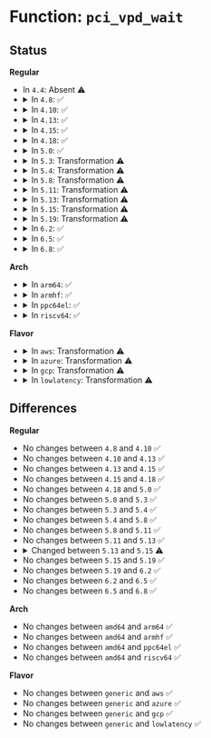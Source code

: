 # Function: <code>pci_vpd_wait</code>

## Status
<b>Regular</b>
<ul>
<li>
In <code>4.4</code>: Absent ⚠️
</li>
<li>
<details>
<summary>In <code>4.8</code>: ✅</summary>

```c
int pci_vpd_wait(struct pci_dev *dev);
```

**Collision:** Unique Static

**Inline:** No

**Transformation:** False

**Instances:**

```
In drivers/pci/access.c (ffffffff81479dd0)
Location: drivers/pci/access.c:355
Inline: False
Direct callers:
  - drivers/pci/access.c:pci_vpd_write
  - drivers/pci/access.c:pci_vpd_write
  - drivers/pci/access.c:pci_vpd_read
  - drivers/pci/access.c:pci_vpd_read
```
**Symbols:**

```
ffffffff81479dd0-ffffffff81479ed9: pci_vpd_wait (STB_LOCAL)
```
</details>
</li>
<li>
<details>
<summary>In <code>4.10</code>: ✅</summary>

```c
int pci_vpd_wait(struct pci_dev *dev);
```

**Collision:** Unique Static

**Inline:** No

**Transformation:** False

**Instances:**

```
In drivers/pci/access.c (ffffffff8149b260)
Location: drivers/pci/access.c:367
Inline: False
Direct callers:
  - drivers/pci/access.c:pci_vpd_write
  - drivers/pci/access.c:pci_vpd_write
  - drivers/pci/access.c:pci_vpd_read
  - drivers/pci/access.c:pci_vpd_read
```
**Symbols:**

```
ffffffff8149b260-ffffffff8149b360: pci_vpd_wait (STB_LOCAL)
```
</details>
</li>
<li>
<details>
<summary>In <code>4.13</code>: ✅</summary>

```c
int pci_vpd_wait(struct pci_dev *dev);
```

**Collision:** Unique Static

**Inline:** No

**Transformation:** False

**Instances:**

```
In drivers/pci/access.c (ffffffff814a5410)
Location: drivers/pci/access.c:375
Inline: False
Direct callers:
  - drivers/pci/access.c:pci_vpd_write
  - drivers/pci/access.c:pci_vpd_write
  - drivers/pci/access.c:pci_vpd_read
  - drivers/pci/access.c:pci_vpd_read
```
**Symbols:**

```
ffffffff814a5410-ffffffff814a5510: pci_vpd_wait (STB_LOCAL)
```
</details>
</li>
<li>
<details>
<summary>In <code>4.15</code>: ✅</summary>

```c
int pci_vpd_wait(struct pci_dev *dev);
```

**Collision:** Unique Static

**Inline:** No

**Transformation:** False

**Instances:**

```
In drivers/pci/access.c (ffffffff814e4250)
Location: drivers/pci/access.c:375
Inline: False
Direct callers:
  - drivers/pci/access.c:pci_vpd_write
  - drivers/pci/access.c:pci_vpd_write
  - drivers/pci/access.c:pci_vpd_read
  - drivers/pci/access.c:pci_vpd_read
```
**Symbols:**

```
ffffffff814e4250-ffffffff814e434c: pci_vpd_wait (STB_LOCAL)
```
</details>
</li>
<li>
<details>
<summary>In <code>4.18</code>: ✅</summary>

```c
int pci_vpd_wait(struct pci_dev *dev);
```

**Collision:** Unique Static

**Inline:** No

**Transformation:** False

**Instances:**

```
In drivers/pci/vpd.c (ffffffff81525610)
Location: drivers/pci/vpd.c:138
Inline: False
Direct callers:
  - drivers/pci/vpd.c:pci_vpd_write
  - drivers/pci/vpd.c:pci_vpd_write
  - drivers/pci/vpd.c:pci_vpd_read
  - drivers/pci/vpd.c:pci_vpd_read
```
**Symbols:**

```
ffffffff81525610-ffffffff8152570d: pci_vpd_wait (STB_LOCAL)
```
</details>
</li>
<li>
<details>
<summary>In <code>5.0</code>: ✅</summary>

```c
int pci_vpd_wait(struct pci_dev *dev);
```

**Collision:** Unique Static

**Inline:** No

**Transformation:** False

**Instances:**

```
In drivers/pci/vpd.c (ffffffff8153b4a0)
Location: drivers/pci/vpd.c:138
Inline: False
Direct callers:
  - drivers/pci/vpd.c:pci_vpd_write
  - drivers/pci/vpd.c:pci_vpd_write
  - drivers/pci/vpd.c:pci_vpd_read
  - drivers/pci/vpd.c:pci_vpd_read
```
**Symbols:**

```
ffffffff8153b4a0-ffffffff8153b599: pci_vpd_wait (STB_LOCAL)
```
</details>
</li>
<li>
<details>
<summary>In <code>5.3</code>: Transformation ⚠️</summary>

```c
int pci_vpd_wait(struct pci_dev *dev);
```

**Collision:** Unique Static

**Inline:** No

**Transformation:** True

**Instances:**

```
In drivers/pci/vpd.c (0)
Location: drivers/pci/vpd.c:138
Inline: False
Direct callers:
  - drivers/pci/vpd.c:pci_vpd_write
  - drivers/pci/vpd.c:pci_vpd_write
  - drivers/pci/vpd.c:pci_vpd_read
  - drivers/pci/vpd.c:pci_vpd_read
```
**Symbols:**

```
ffffffff8156ae70-ffffffff8156af5e: pci_vpd_wait (STB_LOCAL)
ffffffff8156b752-ffffffff8156b76f: pci_vpd_wait.cold (STB_LOCAL)
```
</details>
</li>
<li>
<details>
<summary>In <code>5.4</code>: Transformation ⚠️</summary>

```c
int pci_vpd_wait(struct pci_dev *dev);
```

**Collision:** Unique Static

**Inline:** No

**Transformation:** True

**Instances:**

```
In drivers/pci/vpd.c (0)
Location: drivers/pci/vpd.c:138
Inline: False
Direct callers:
  - drivers/pci/vpd.c:pci_vpd_write
  - drivers/pci/vpd.c:pci_vpd_write
  - drivers/pci/vpd.c:pci_vpd_read
  - drivers/pci/vpd.c:pci_vpd_read
```
**Symbols:**

```
ffffffff8158be40-ffffffff8158bf2e: pci_vpd_wait (STB_LOCAL)
ffffffff8158c725-ffffffff8158c742: pci_vpd_wait.cold (STB_LOCAL)
```
</details>
</li>
<li>
<details>
<summary>In <code>5.8</code>: Transformation ⚠️</summary>

```c
int pci_vpd_wait(struct pci_dev *dev);
```

**Collision:** Unique Static

**Inline:** No

**Transformation:** True

**Instances:**

```
In drivers/pci/vpd.c (0)
Location: drivers/pci/vpd.c:138
Inline: False
Direct callers:
  - drivers/pci/vpd.c:pci_vpd_write
  - drivers/pci/vpd.c:pci_vpd_write
  - drivers/pci/vpd.c:pci_vpd_read
  - drivers/pci/vpd.c:pci_vpd_read
```
**Symbols:**

```
ffffffff81632d50-ffffffff81632e3e: pci_vpd_wait (STB_LOCAL)
ffffffff81633774-ffffffff81633791: pci_vpd_wait.cold (STB_LOCAL)
```
</details>
</li>
<li>
<details>
<summary>In <code>5.11</code>: Transformation ⚠️</summary>

```c
int pci_vpd_wait(struct pci_dev *dev);
```

**Collision:** Unique Static

**Inline:** No

**Transformation:** True

**Instances:**

```
In drivers/pci/vpd.c (0)
Location: drivers/pci/vpd.c:138
Inline: False
Direct callers:
  - drivers/pci/vpd.c:pci_vpd_write
  - drivers/pci/vpd.c:pci_vpd_write
  - drivers/pci/vpd.c:pci_vpd_read
  - drivers/pci/vpd.c:pci_vpd_read
```
**Symbols:**

```
ffffffff81657ea0-ffffffff81657f8e: pci_vpd_wait (STB_LOCAL)
ffffffff81bf85de-ffffffff81bf85fb: pci_vpd_wait.cold (STB_LOCAL)
```
</details>
</li>
<li>
<details>
<summary>In <code>5.13</code>: Transformation ⚠️</summary>

```c
int pci_vpd_wait(struct pci_dev *dev);
```

**Collision:** Unique Static

**Inline:** No

**Transformation:** True

**Instances:**

```
In drivers/pci/vpd.c (0)
Location: drivers/pci/vpd.c:132
Inline: False
Direct callers:
  - drivers/pci/vpd.c:pci_vpd_write
  - drivers/pci/vpd.c:pci_vpd_write
  - drivers/pci/vpd.c:pci_vpd_read
  - drivers/pci/vpd.c:pci_vpd_read
```
**Symbols:**

```
ffffffff8163a6c0-ffffffff8163a7ae: pci_vpd_wait (STB_LOCAL)
ffffffff81bea420-ffffffff81bea43d: pci_vpd_wait.cold (STB_LOCAL)
```
</details>
</li>
<li>
<details>
<summary>In <code>5.15</code>: Transformation ⚠️</summary>

```c
int pci_vpd_wait(struct pci_dev *dev, bool set);
```

**Collision:** Unique Static

**Inline:** No

**Transformation:** True

**Instances:**

```
In drivers/pci/vpd.c (0)
Location: drivers/pci/vpd.c:129
Inline: False
Direct callers:
  - drivers/pci/vpd.c:pci_vpd_write
  - drivers/pci/vpd.c:pci_vpd_read
```
**Symbols:**

```
ffffffff816aaf70-ffffffff816ab02a: pci_vpd_wait (STB_LOCAL)
ffffffff81ce5282-ffffffff81ce52a0: pci_vpd_wait.cold (STB_LOCAL)
```
</details>
</li>
<li>
<details>
<summary>In <code>5.19</code>: Transformation ⚠️</summary>

```c
int pci_vpd_wait(struct pci_dev *dev, bool set);
```

**Collision:** Unique Static

**Inline:** No

**Transformation:** True

**Instances:**

```
In drivers/pci/vpd.c (0)
Location: drivers/pci/vpd.c:126
Inline: False
Direct callers:
  - drivers/pci/vpd.c:pci_vpd_write
  - drivers/pci/vpd.c:pci_vpd_read
```
**Symbols:**

```
ffffffff817cdfa0-ffffffff817ce072: pci_vpd_wait (STB_LOCAL)
ffffffff81eabd1f-ffffffff81eabd3d: pci_vpd_wait.cold (STB_LOCAL)
```
</details>
</li>
<li>
<details>
<summary>In <code>6.2</code>: ✅</summary>

```c
int pci_vpd_wait(struct pci_dev *dev, bool set);
```

**Collision:** Unique Static

**Inline:** No

**Transformation:** False

**Instances:**

```
In drivers/pci/vpd.c (ffffffff818ed980)
Location: drivers/pci/vpd.c:126
Inline: False
Direct callers:
  - drivers/pci/vpd.c:pci_vpd_write
  - drivers/pci/vpd.c:pci_vpd_read
```
**Symbols:**

```
ffffffff818ed980-ffffffff818eda69: pci_vpd_wait (STB_LOCAL)
```
</details>
</li>
<li>
<details>
<summary>In <code>6.5</code>: ✅</summary>

```c
int pci_vpd_wait(struct pci_dev *dev, bool set);
```

**Collision:** Unique Static

**Inline:** No

**Transformation:** False

**Instances:**

```
In drivers/pci/vpd.c (ffffffff81930e80)
Location: drivers/pci/vpd.c:126
Inline: False
Direct callers:
  - drivers/pci/vpd.c:pci_vpd_write
  - drivers/pci/vpd.c:pci_vpd_read
```
**Symbols:**

```
ffffffff81930e80-ffffffff81930f69: pci_vpd_wait (STB_LOCAL)
```
</details>
</li>
<li>
<details>
<summary>In <code>6.8</code>: ✅</summary>

```c
int pci_vpd_wait(struct pci_dev *dev, bool set);
```

**Collision:** Unique Static

**Inline:** No

**Transformation:** False

**Instances:**

```
In drivers/pci/vpd.c (ffffffff819798b0)
Location: drivers/pci/vpd.c:126
Inline: False
Direct callers:
  - drivers/pci/vpd.c:pci_vpd_write
  - drivers/pci/vpd.c:pci_vpd_read
```
**Symbols:**

```
ffffffff819798b0-ffffffff81979999: pci_vpd_wait (STB_LOCAL)
```
</details>
</li>
</ul>
<b>Arch</b>
<ul>
<li>
<details>
<summary>In <code>arm64</code>: ✅</summary>

```c
int pci_vpd_wait(struct pci_dev *dev);
```

**Collision:** Unique Static

**Inline:** No

**Transformation:** False

**Instances:**

```
In drivers/pci/vpd.c (ffff8000106f0ee0)
Location: drivers/pci/vpd.c:138
Inline: False
Direct callers:
  - drivers/pci/vpd.c:pci_vpd_write
  - drivers/pci/vpd.c:pci_vpd_write
  - drivers/pci/vpd.c:pci_vpd_read
  - drivers/pci/vpd.c:pci_vpd_read
```
**Symbols:**

```
ffff8000106f0ee0-ffff8000106f0ffc: pci_vpd_wait (STB_LOCAL)
```
</details>
</li>
<li>
<details>
<summary>In <code>armhf</code>: ✅</summary>

```c
int pci_vpd_wait(struct pci_dev *dev);
```

**Collision:** Unique Static

**Inline:** No

**Transformation:** False

**Instances:**

```
In drivers/pci/vpd.c (c088b8fc)
Location: drivers/pci/vpd.c:138
Inline: False
Direct callers:
  - drivers/pci/vpd.c:pci_vpd_write
  - drivers/pci/vpd.c:pci_vpd_write
  - drivers/pci/vpd.c:pci_vpd_read
  - drivers/pci/vpd.c:pci_vpd_read
```
**Symbols:**

```
c088b8fc-c088ba30: pci_vpd_wait (STB_LOCAL)
```
</details>
</li>
<li>
<details>
<summary>In <code>ppc64el</code>: ✅</summary>

```c
int pci_vpd_wait(struct pci_dev *dev);
```

**Collision:** Unique Static

**Inline:** No

**Transformation:** False

**Instances:**

```
In drivers/pci/vpd.c (c00000000086e5d0)
Location: drivers/pci/vpd.c:138
Inline: False
Direct callers:
  - drivers/pci/vpd.c:pci_vpd_write
  - drivers/pci/vpd.c:pci_vpd_write
  - drivers/pci/vpd.c:pci_vpd_read
  - drivers/pci/vpd.c:pci_vpd_read
```
**Symbols:**

```
c00000000086e5d0-c00000000086e7a8: pci_vpd_wait (STB_LOCAL)
```
</details>
</li>
<li>
<details>
<summary>In <code>riscv64</code>: ✅</summary>

```c
int pci_vpd_wait(struct pci_dev *dev);
```

**Collision:** Unique Static

**Inline:** No

**Transformation:** False

**Instances:**

```
In drivers/pci/vpd.c (ffffffe0004c4886)
Location: drivers/pci/vpd.c:138
Inline: False
Direct callers:
  - drivers/pci/vpd.c:pci_vpd_write
  - drivers/pci/vpd.c:pci_vpd_write
  - drivers/pci/vpd.c:pci_vpd_read
  - drivers/pci/vpd.c:pci_vpd_read
```
**Symbols:**

```
ffffffe0004c4886-ffffffe0004c4972: pci_vpd_wait (STB_LOCAL)
```
</details>
</li>
</ul>
<b>Flavor</b>
<ul>
<li>
<details>
<summary>In <code>aws</code>: Transformation ⚠️</summary>

```c
int pci_vpd_wait(struct pci_dev *dev);
```

**Collision:** Unique Static

**Inline:** No

**Transformation:** True

**Instances:**

```
In drivers/pci/vpd.c (0)
Location: drivers/pci/vpd.c:138
Inline: False
Direct callers:
  - drivers/pci/vpd.c:pci_vpd_write
  - drivers/pci/vpd.c:pci_vpd_write
  - drivers/pci/vpd.c:pci_vpd_read
  - drivers/pci/vpd.c:pci_vpd_read
```
**Symbols:**

```
ffffffff8157fcc0-ffffffff8157fdae: pci_vpd_wait (STB_LOCAL)
ffffffff815805a5-ffffffff815805c2: pci_vpd_wait.cold (STB_LOCAL)
```
</details>
</li>
<li>
<details>
<summary>In <code>azure</code>: Transformation ⚠️</summary>

```c
int pci_vpd_wait(struct pci_dev *dev);
```

**Collision:** Unique Static

**Inline:** No

**Transformation:** True

**Instances:**

```
In drivers/pci/vpd.c (0)
Location: drivers/pci/vpd.c:138
Inline: False
Direct callers:
  - drivers/pci/vpd.c:pci_vpd_write
  - drivers/pci/vpd.c:pci_vpd_write
  - drivers/pci/vpd.c:pci_vpd_read
  - drivers/pci/vpd.c:pci_vpd_read
```
**Symbols:**

```
ffffffff8156eaa0-ffffffff8156eb8e: pci_vpd_wait (STB_LOCAL)
ffffffff8156f385-ffffffff8156f3a2: pci_vpd_wait.cold (STB_LOCAL)
```
</details>
</li>
<li>
<details>
<summary>In <code>gcp</code>: Transformation ⚠️</summary>

```c
int pci_vpd_wait(struct pci_dev *dev);
```

**Collision:** Unique Static

**Inline:** No

**Transformation:** True

**Instances:**

```
In drivers/pci/vpd.c (0)
Location: drivers/pci/vpd.c:138
Inline: False
Direct callers:
  - drivers/pci/vpd.c:pci_vpd_write
  - drivers/pci/vpd.c:pci_vpd_write
  - drivers/pci/vpd.c:pci_vpd_read
  - drivers/pci/vpd.c:pci_vpd_read
```
**Symbols:**

```
ffffffff8157fb90-ffffffff8157fc7e: pci_vpd_wait (STB_LOCAL)
ffffffff81580475-ffffffff81580492: pci_vpd_wait.cold (STB_LOCAL)
```
</details>
</li>
<li>
<details>
<summary>In <code>lowlatency</code>: Transformation ⚠️</summary>

```c
int pci_vpd_wait(struct pci_dev *dev);
```

**Collision:** Unique Static

**Inline:** No

**Transformation:** True

**Instances:**

```
In drivers/pci/vpd.c (0)
Location: drivers/pci/vpd.c:138
Inline: False
Direct callers:
  - drivers/pci/vpd.c:pci_vpd_write
  - drivers/pci/vpd.c:pci_vpd_write
  - drivers/pci/vpd.c:pci_vpd_read
  - drivers/pci/vpd.c:pci_vpd_read
```
**Symbols:**

```
ffffffff8159a040-ffffffff8159a12e: pci_vpd_wait (STB_LOCAL)
ffffffff8159a925-ffffffff8159a942: pci_vpd_wait.cold (STB_LOCAL)
```
</details>
</li>
</ul>

## Differences
<b>Regular</b>
<ul>
<li>
No changes between <code>4.8</code> and <code>4.10</code> ✅
</li>
<li>
No changes between <code>4.10</code> and <code>4.13</code> ✅
</li>
<li>
No changes between <code>4.13</code> and <code>4.15</code> ✅
</li>
<li>
No changes between <code>4.15</code> and <code>4.18</code> ✅
</li>
<li>
No changes between <code>4.18</code> and <code>5.0</code> ✅
</li>
<li>
No changes between <code>5.0</code> and <code>5.3</code> ✅
</li>
<li>
No changes between <code>5.3</code> and <code>5.4</code> ✅
</li>
<li>
No changes between <code>5.4</code> and <code>5.8</code> ✅
</li>
<li>
No changes between <code>5.8</code> and <code>5.11</code> ✅
</li>
<li>
No changes between <code>5.11</code> and <code>5.13</code> ✅
</li>
<li>
<details>
<summary>Changed between <code>5.13</code> and <code>5.15</code> ⚠️</summary>
<ul>
<li>
<b>Param added. </b>
<code>bool set</code>
</li>
</ul>
</details>
</li>
<li>
No changes between <code>5.15</code> and <code>5.19</code> ✅
</li>
<li>
No changes between <code>5.19</code> and <code>6.2</code> ✅
</li>
<li>
No changes between <code>6.2</code> and <code>6.5</code> ✅
</li>
<li>
No changes between <code>6.5</code> and <code>6.8</code> ✅
</li>
</ul>
<b>Arch</b>
<ul>
<li>
No changes between <code>amd64</code> and <code>arm64</code> ✅
</li>
<li>
No changes between <code>amd64</code> and <code>armhf</code> ✅
</li>
<li>
No changes between <code>amd64</code> and <code>ppc64el</code> ✅
</li>
<li>
No changes between <code>amd64</code> and <code>riscv64</code> ✅
</li>
</ul>
<b>Flavor</b>
<ul>
<li>
No changes between <code>generic</code> and <code>aws</code> ✅
</li>
<li>
No changes between <code>generic</code> and <code>azure</code> ✅
</li>
<li>
No changes between <code>generic</code> and <code>gcp</code> ✅
</li>
<li>
No changes between <code>generic</code> and <code>lowlatency</code> ✅
</li>
</ul>
